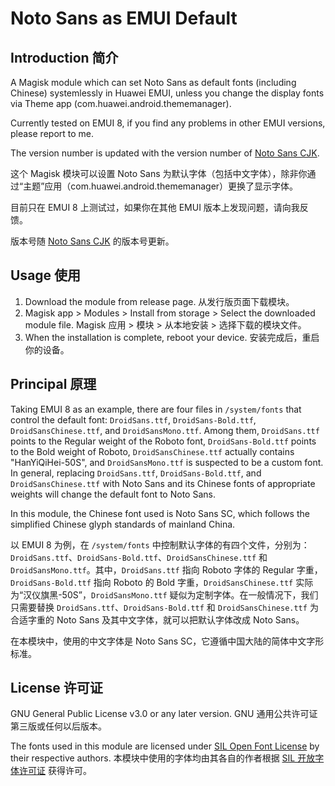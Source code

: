 # Noto Sans as EMUI Default

## Introduction 简介

A Magisk module which can set Noto Sans as default fonts (including Chinese) systemlessly in Huawei EMUI, unless you change the display fonts via Theme app (com.huawei.android.thememanager).

Currently tested on EMUI 8, if you find any problems in other EMUI versions, please report to me.

The version number is updated with the version number of [Noto Sans CJK](https://github.com/notofonts/noto-cjk/releases?q=Sans).

这个 Magisk 模块可以设置 Noto Sans 为默认字体（包括中文字体），除非你通过“主题”应用（com.huawei.android.thememanager）更换了显示字体。

目前只在 EMUI 8 上测试过，如果你在其他 EMUI 版本上发现问题，请向我反馈。

版本号随 [Noto Sans CJK](https://github.com/notofonts/noto-cjk/releases?q=Sans) 的版本号更新。

## Usage 使用

1. Download the module from release page. 从发行版页面下载模块。
2. Magisk app > Modules > Install from storage > Select the downloaded module file. Magisk 应用 > 模块 > 从本地安装 > 选择下载的模块文件。
3. When the installation is complete, reboot your device. 安装完成后，重启你的设备。

## Principal 原理

Taking EMUI 8 as an example, there are four files in `/system/fonts` that control the default font: `DroidSans.ttf`, `DroidSans-Bold.ttf`, `DroidSansChinese.ttf`, and `DroidSansMono.ttf`. Among them, `DroidSans.ttf` points to the Regular weight of the Roboto font, `DroidSans-Bold.ttf` points to the Bold weight of Roboto, `DroidSansChinese.ttf` actually contains "HanYiQiHei-50S", and `DroidSansMono.ttf` is suspected to be a custom font. In general, replacing `DroidSans.ttf`, `DroidSans-Bold.ttf`, and `DroidSansChinese.ttf` with Noto Sans and its Chinese fonts of appropriate weights will change the default font to Noto Sans.

In this module, the Chinese font used is Noto Sans SC, which follows the simplified Chinese glyph standards of mainland China.

以 EMUI 8 为例，在 `/system/fonts` 中控制默认字体的有四个文件，分别为：`DroidSans.ttf`、`DroidSans-Bold.ttf`、`DroidSansChinese.ttf` 和 `DroidSansMono.ttf`。其中，`DroidSans.ttf` 指向 Roboto 字体的 Regular 字重，`DroidSans-Bold.ttf` 指向 Roboto 的 Bold 字重，`DroidSansChinese.ttf` 实际为“汉仪旗黑-50S”，`DroidSansMono.ttf` 疑似为定制字体。在一般情况下，我们只需要替换 `DroidSans.ttf`、`DroidSans-Bold.ttf` 和 `DroidSansChinese.ttf` 为合适字重的 Noto Sans 及其中文字体，就可以把默认字体改成 Noto Sans。

在本模块中，使用的中文字体是 Noto Sans SC，它遵循中国大陆的简体中文字形标准。

## License 许可证

GNU General Public License v3.0 or any later version. GNU 通用公共许可证第三版或任何以后版本。

The fonts used in this module are licensed under [SIL Open Font License](OFL.txt) by their respective authors. 本模块中使用的字体均由其各自的作者根据 [SIL 开放字体许可证](OFL.txt) 获得许可。
